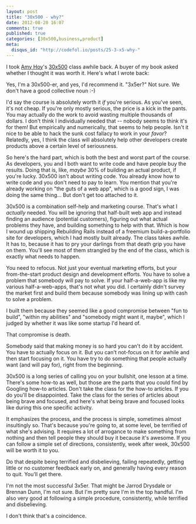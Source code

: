 ```yaml
---
layout: post
title: "30x500 - why?"
date: 2012-08-20 16:07
comments: true
published: true
categories: [30x500,business,product]
meta:
  disqus_id: "http://codefol.io/posts/25-3-x5-why-"
---
```

I took <a href="http://unicornfree.com">Amy Hoy</a>'s <a href="http://unicornfree.com/30x500/">30x500</a> class awhile back.  A buyer of my book asked whether I thought it was worth it.  Here's what I wrote back:

Yes, I'm a 30x500-er, and yes, I'd recommend it.  "3x5er?"  Not sure.  We don't have a good collective noun :-)

I'd say the course is absolutely worth it *if* you're serious.  As you've seen, it's not cheap.  If you're only mostly serious, the price is a kick in the pants.  You may actually do the work to avoid wasting multiple thousands of dollars.  I don't think I individually needed that -- nobody seems to think it's for them!  But empirically and numerically, that seems to help people.  Isn't it nice to be able to hack the sunk cost fallacy to work in your *favor*?  Relatedly, yes, I think the class will absolutely help other developers create products above a certain level of seriousness.

So here's the hard part, which is both the best and worst part of the course.  As developers, you and I both want to write code and have people buy the results.  Doing that is, like, *maybe* 30% of building an actual product, if you're lucky.  30x500 isn't about writing code.  You already know how to write code and you don't need to pay to learn.  You mention that you're already working on "the guts of a web app", which is a good sign, I was doing the same thing...  But don't get too attached to it.

30x500 is a combination self-help and marketing course.  That's what I *actually* needed.  You will be ignoring that half-built web app and instead finding an audience (potential customers), figuring out what actual problems they have, and building something to help with that.  Which is how I wound up shipping Rebuilding Rails instead of a freemium build-a-portfolio site for developers, which I had mostly built already.  The class takes awhile.  It has to, because it has to pry your darlings from that death grip you have on them.  You'll see most of them strangled by the end of the class, which is exactly what needs to happen.

You need to refocus.  Not just your eventual marketing efforts, but your from-the-start product design and development efforts.  You have to solve a problem that somebody will pay to solve.  If your half-a-web-app is like my various half-a-web-apps, that's not what you did.  I certainly didn't survey the market first and build them because somebody was lining up with cash to solve a problem.

I built them because they seemed like a good compromise between "fun to build", "within my abilities" and "somebody might want it, maybe", which I judged by whether it was like some startup I'd heard of.

That compromise is death.

Somebody said that making money is so hard you can't do it by accident.  You have to actually focus on it.  But you can't not-focus on it for awhile and then start focusing on it.  You have try to do something that people actually want (and will pay for), right from the beginning.

30x500 is a long series of calling you on your bullshit, one lesson at a time.  There's some how-to as well, but those are the parts that you could find by Googling how-to articles.  Don't take the class for the how-to articles.  If you do you'll be disappointed.  Take the class for the series of articles about being brave and focused, and here's what being brave and focused looks like during this one specific activity.

It emphasizes the process, and the process is simple, sometimes almost insultingly so.  That's because you're going to, at some level, be terrified of what she's advising.  It requires a lot of arrogance to make something from nothing and then tell people they should buy it because it's awesome.  If you can follow a simple set of directions, consistently, week after week, 30x500 will be worth it to you.

Do that despite being terrified and disbelieving, failing repeatedly, getting little or no customer feedback early on, and generally having every reason to quit.  You'll get there.

I'm not the most successful 3x5er.  That might be Jarrod Drysdale or Brennan Dunn, I'm not sure.  But I'm pretty sure I'm in the top handful.  I'm also very good at following a simple procedure, consistently, while terrified and disbelieving.

I don't think that's a coincidence.


